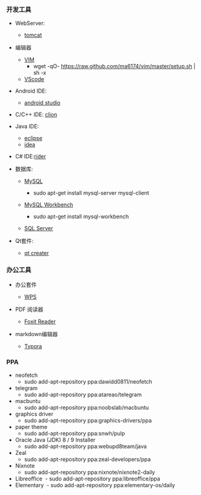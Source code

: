 ### 开发工具

- WebServer:
  -  [tomcat](http://tomcat.apache.org/download-90.cgi)


- 编辑器

  - [VIM](https://github.com/ma6174/vim)
    - wget -qO- https://raw.github.com/ma6174/vim/master/setup.sh | sh -x
  - [VScode](https://code.visualstudio.com/Download)
- Android IDE: 
  - [android studio](https://developer.android.com/studio/index.html#downloads)
- C/C++ IDE: [clion](https://www.jetbrains.com/clion/)
- Java IDE:

  - [eclipse](https://www.eclipse.org/downloads/eclipse-packages/)
  - [idea](https://www.jetbrains.com/idea/?fromMenu)
- C# IDE:[rider](https://www.jetbrains.com/rider/?fromMenu)
- 数据库:

  -  [MySQL](https://dev.mysql.com/downloads/mysql/)
      - sudo apt-get install mysql-server mysql-client
  -  [MySQL Workbench](https://dev.mysql.com/downloads/workbench/)
      - sudo apt-get install mysql-workbench

  -  [SQL Server](https://www.microsoft.com/zh-cn/sql-server/sql-server-2017)
- Qt套件:
  - [qt creater](https://www.qt.io/download-open-source/#section-2)


### 办公工具

- 办公套件
  -  [WPS](http://wps-community.org/downloads)

- PDF 阅读器
  - [Foxit Reader](http://www.foxitsoftware.cn/downloads/)

- markdown编辑器
  - [Typora](https://typora.io/#linux)	

### PPA
- neofetch 
  - sudo add-apt-repository ppa:dawidd0811/neofetch
- telegram
  - sudo add-apt-repository ppa:atareao/telegram
- macbuntu
  - sudo add-apt-repository ppa:noobslab/macbuntu
- graphics driver
  - sudo add-apt-repository ppa:graphics-drivers/ppa
- paper theme
  - sudo add-apt-repository ppa:snwh/pulp
- Oracle Java (JDK) 8 / 9 Installer 
  - sudo add-apt-repository ppa:webupd8team/java
- Zeal
  - sudo add-apt-repository ppa:zeal-developers/ppa
- Nixnote
  - sudo add-apt-repository ppa:nixnote/nixnote2-daily
- Libreoffice
  - sudo add-apt-repository ppa:libreoffice/ppa
- Elementary
  - sudo add-apt-repository ppa:elementary-os/daily
